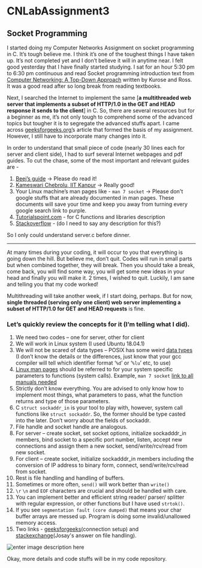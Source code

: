 # CNLabAssignment3
## Socket Programming

I started doing my Computer Networks Assignment on socket programming in C. It’s tough believe me. I think it’s one of the toughest things I have taken up. It’s not completed yet and I don’t believe it will in anytime near. I felt good yesterday that I have finally started studying. I sat for an hour 5:30 pm to 6:30 pm continuous and read Socket programming introduction text from [Computer Networking: A Top-Down Approach](https://www.google.com/url?sa=t&rct=j&q=&esrc=s&source=web&cd=3&cad=rja&uact=8&ved=2ahUKEwiw_ee-n43eAhWKvI8KHbfgBrIQFjACegQIBxAB&url=https%3A%2F%2Fwww.pearson.com%2Fus%2Fhigher-education%2Fprogram%2FKurose-Computer-Networking-A-Top-Down-Approach-7th-Edition%2FPGM1101673.html&usg=AOvVaw0-V5o0VDnk7n3vD0h9TolM) written by Kurose and Ross. It was a good read after so long break from reading textbooks.

Next, I searched the Internet to implement the same \[**a multithreaded web server that implements a subset of HTTP/1.0 in the GET and HEAD response it sends to the client**\]  in C. So, there are several resources but for a beginner as me, it’s not only tough to comprehend some of the advanced topics but tougher it is to segregate the advanced stuffs apart. I came across [geeksforgeeks.org’](https://www.geeksforgeeks.org/socket-programming-cc/)s article that formed the basis of my assignment. However, I still have to incorporate many changes into it.

In order to understand that small piece of code (nearly 30 lines each for server and client side), I had to surf several Internet webpages and pdf guides. To cut the chase, some of the most important and relevant guides are -

1.  [Beej’s guide](https://beej.us/guide/bgnet/) -> Please do read it!
2.  [Kameswari Chebrolu, IIT Kanpur](http://home.iitk.ac.in/~chebrolu/ee673-f06/sockets.pdf) -> Really good!
3.  Your Linux machine’s man pages like - `man 7 socket` -> Please don't google stuffs that are already documented in man pages. These documents will save your time and keep you away from turning every google search link to purple.
4.  [Tutorialspoint.com](https://www.tutorialspoint.com/c_standard_library/c_function_strchr.htm) - for C functions and libraries description
5.  [Stackoverflow](https://stackoverflow.com/questions/39674720/implementing-head-and-get-requests-simple-web-server-in-c) - (do I need to say any description for this?)   

So I only could understand server.c before dinner. 

---

At many times during your coding, it will occur to you that everything is going down the hill. But believe me, don’t quit. Codes will run in small parts but when combined together, they will break. Then you should take a break, come back, you will find some way, you will get some new ideas in your head and finally you will make it. 2 times, I wished to quit. Luckily, I am sane and telling you that my code worked!

Multithreading will take another week, if I start doing, perhaps. But for now, **single threaded (serving only one client) web server implementing a subset of HTTP/1.0 for GET and HEAD requests** is fine.

### Let’s quickly review the concepts for it (I’m telling what I did).


1.  We need two codes – one for server, other for client
2.  We will work in Linux system (I used Ubuntu 18.04.1)
3.  We will not be scared of data types – POSIX has some weird [data types](http://man7.org/linux/man-pages/man0/sys_types.h.0p.html) (I don’t know the details or the differences, just know that your gcc compiler will tell which identifier format ‘`%d`’ or ‘`%lu`’ etc, to use)
4.  [Linux man pages](http://man7.org/linux/man-pages/man2/socket.2.html) should be referred to for your system specific parameters to functions (system calls). Example, `man 7 socket` [link to all manuals needed](https://github.com/devprabal/CNLabAssignment3/blob/master/manual_for_sockets)
5.  Strictly don’t know everything. You are advised to only know how to implement most things, what parameters to pass, what the function returns and type of those parameters.
6.  C `struct sockaddr_in` is your tool to play with, however, system call functions like `struct sockaddr`. So, the former should be type casted into the later. Don’t worry about the fields of sockaddr.
7.  File handle and socket handle are analogous.
8.  For server – create socket, set socket options, initialize sockadddr_in members, bind socket to a specific port number, listen, accept new connections and assign them a new socket, send/write/rcv/read from new socket.
9.  For client – create socket, initialize  sockadddr_in members including the conversion of IP address to binary form, connect, send/write/rcv/read from socket.
10.  Rest is file handling and handling of buffers.
11.  Sometimes or more often, `send()` will work better than `write()`
12.  `\r` `\n` and `EOF` characters are crucial and should be handled with care.
13.  You can implement better and efficient string reader/ parser/ splitter with regular expression, or other functions but I have used `strtok()`.
14.  If you see `segmentation fault (core dumped)` that means your char buffer arrays are messed up. Program is doing some invalid/unallowed memory access.
15. Two links - [geeksforgeeks](https://www.geeksforgeeks.org/socket-programming-cc/)(connection setup) and [stackexchange](https://codereview.stackexchange.com/questions/43914/client-server-implementation-in-c-sending-data-files/43918#43918)(Josay's answer on file handling).

![enter image description here](https://lh3.googleusercontent.com/KTE9X339Vovq-bAnSZyvExUnaIcNjtWjpWEzIzHk_vhCLsPqKy9iaC5sRi7nczrufqBFtaGKwr-M "socket programming algo")

Okay, more details and code stuffs will be in my code repository.
